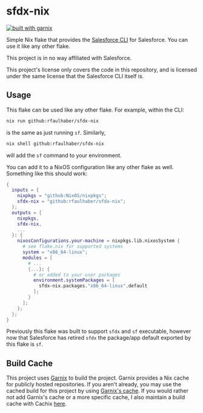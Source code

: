 # sfdx-nix

[![built with garnix](https://img.shields.io/endpoint.svg?url=https%3A%2F%2Fgarnix.io%2Fapi%2Fbadges%2Frfaulhaber%2Fsfdx-nix%3Fbranch%3Dmain)](https://garnix.io/repo/rfaulhaber/sfdx-nix)

Simple Nix flake that provides the [Salesforce CLI](https://developer.salesforce.com/tools/salesforcecli) for Salesforce. You can use it like any other flake.

This project is in no way affiliated with Salesforce.

This project's license only covers the code in this repository, and is licensed
under the same license that the Salesforce CLI itself is.

## Usage

This flake can be used like any other flake. For example, within the CLI:

```sh
nix run github:rfaulhaber/sfdx-nix
```

is the same as just running `sf`. Similarly,

``` sh
nix shell github:rfaulhaber/sfdx-nix
```

will add the `sf` command to your environment.

You can add it to a NixOS configuration like any other flake as well. Something like this should work:

```nix
{
  inputs = {
    nixpkgs = "github:NixOS/nixpkgs";
    sfdx-nix = "github:rfaulhaber/sfdx-nix";
  };
  outputs = {
    nixpkgs,
    sfdx-nix,
    ...
  }: {
    nixosConfigurations.your-machine = nixpkgs.lib.nixosSystem {
      # see flake.nix for supported systems
      system = "x86_64-linux";
      modules = [
        # ...
        {...}: {
          # or added to your user packages
          environment.systemPackages = [
            sfdx-nix.packages."x86_64-linux".default
          ];
        }
      ];
    };
  };
}
```

Previously this flake was built to support `sfdx` and `sf` executable, however now that Salesforce has retired `sfdx` the package/app default exported by this flake is `sf`.

## Build Cache

This project uses [Garnix](https://garnix.io/) to build the project. Garnix provides a Nix cache for publicly hosted repositories. If you aren't already, you may use the cached build for this project by using [Garnix's cache](https://garnix.io/docs/caching). If you would rather not add Garnix's cache or a more specific cache, I also maintain a build cache with Cachix [here](https://app.cachix.org/cache/sfdx-nix).
